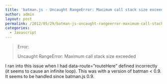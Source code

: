 ```yaml
---
title: 'batman.js - Uncaught RangeError: Maximum call stack size exceeded'
author: admin
layout: post
permalink: /2012/05/29/batman-js-uncaught-rangeerror-maximum-call-stack-size-exceeded/
categories:
  - Javascript
---
```



> Error:  
>   
> Uncaught RangeError: Maximum call stack size exceeded  
>  

I ran into this issue when I had data-route=”routeHere” defined incorrectly (it seems to cause an infinite loop). This was with a version of batman < 0.9. It seems to be handled since batman.js 0.9.